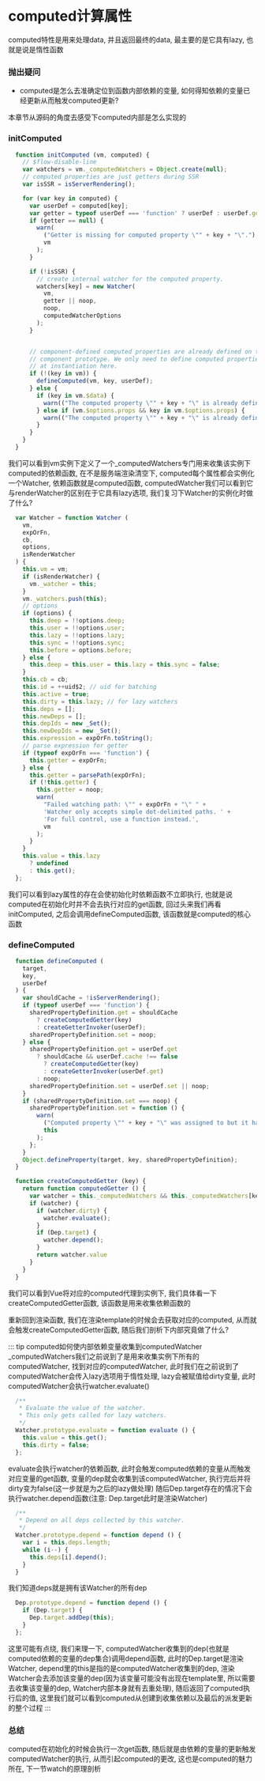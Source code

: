 <wx/>

# computed计算属性
computed特性是用来处理data, 并且返回最终的data, 最主要的是它具有lazy, 也就是说是惰性函数

### 抛出疑问
- computed是怎么去准确定位到函数内部依赖的变量, <font-bold>如何得知依赖的变量已经更新从而触发computed更新?</font-bold>

本章节从源码的角度去感受下computed内部是怎么实现的

### initComputed
```js
  function initComputed (vm, computed) {
    // $flow-disable-line
    var watchers = vm._computedWatchers = Object.create(null);
    // computed properties are just getters during SSR
    var isSSR = isServerRendering();

    for (var key in computed) {
      var userDef = computed[key];
      var getter = typeof userDef === 'function' ? userDef : userDef.get;
      if (getter == null) {
        warn(
          ("Getter is missing for computed property \"" + key + "\"."),
          vm
        );
      }

      if (!isSSR) {
        // create internal watcher for the computed property.
        watchers[key] = new Watcher(
          vm,
          getter || noop,
          noop,
          computedWatcherOptions
        );
      }


      // component-defined computed properties are already defined on the
      // component prototype. We only need to define computed properties defined
      // at instantiation here.
      if (!(key in vm)) {
        defineComputed(vm, key, userDef);
      } else {
        if (key in vm.$data) {
          warn(("The computed property \"" + key + "\" is already defined in data."), vm);
        } else if (vm.$options.props && key in vm.$options.props) {
          warn(("The computed property \"" + key + "\" is already defined as a prop."), vm);
        }
      }
    }
  }
```
我们可以看到vm实例下定义了一个_computedWatchers专门用来收集该实例下computed的依赖函数, 在不是服务端渲染清空下, computed每个属性都会实例化一个Watcher, 依赖函数就是computed函数, computedWatcher我们可以看到它与renderWatcher的区别在于它具有lazy选项, 我们复习下Watcher的实例化时做了什么?
```js
  var Watcher = function Watcher (
    vm,
    expOrFn,
    cb,
    options,
    isRenderWatcher
  ) {
    this.vm = vm;
    if (isRenderWatcher) {
      vm._watcher = this;
    }
    vm._watchers.push(this);
    // options
    if (options) {
      this.deep = !!options.deep;
      this.user = !!options.user;
      this.lazy = !!options.lazy;
      this.sync = !!options.sync;
      this.before = options.before;
    } else {
      this.deep = this.user = this.lazy = this.sync = false;
    }
    this.cb = cb;
    this.id = ++uid$2; // uid for batching
    this.active = true;
    this.dirty = this.lazy; // for lazy watchers
    this.deps = [];
    this.newDeps = [];
    this.depIds = new _Set();
    this.newDepIds = new _Set();
    this.expression = expOrFn.toString();
    // parse expression for getter
    if (typeof expOrFn === 'function') {
      this.getter = expOrFn;
    } else {
      this.getter = parsePath(expOrFn);
      if (!this.getter) {
        this.getter = noop;
        warn(
          "Failed watching path: \"" + expOrFn + "\" " +
          'Watcher only accepts simple dot-delimited paths. ' +
          'For full control, use a function instead.',
          vm
        );
      }
    }
    this.value = this.lazy
      ? undefined
      : this.get();
  };
```
我们可以看到lazy属性的存在会使初始化时依赖函数不立即执行, 也就是说computed在初始化时并不会去执行对应的get函数, 回过头来我们再看initComputed, 之后会调用defineComputed函数, 该函数就是computed的核心函数

### defineComputed
```js
  function defineComputed (
    target,
    key,
    userDef
  ) {
    var shouldCache = !isServerRendering();
    if (typeof userDef === 'function') {
      sharedPropertyDefinition.get = shouldCache
        ? createComputedGetter(key)
        : createGetterInvoker(userDef);
      sharedPropertyDefinition.set = noop;
    } else {
      sharedPropertyDefinition.get = userDef.get
        ? shouldCache && userDef.cache !== false
          ? createComputedGetter(key)
          : createGetterInvoker(userDef.get)
        : noop;
      sharedPropertyDefinition.set = userDef.set || noop;
    }
    if (sharedPropertyDefinition.set === noop) {
      sharedPropertyDefinition.set = function () {
        warn(
          ("Computed property \"" + key + "\" was assigned to but it has no setter."),
          this
        );
      };
    }
    Object.defineProperty(target, key, sharedPropertyDefinition);
  }

  function createComputedGetter (key) {
    return function computedGetter () {
      var watcher = this._computedWatchers && this._computedWatchers[key];
      if (watcher) {
        if (watcher.dirty) {
          watcher.evaluate();
        }
        if (Dep.target) {
          watcher.depend();
        }
        return watcher.value
      }
    }
  }
```
我们可以看到Vue将对应的computed代理到实例下, 我们具体看一下createComputedGetter函数, 该函数是用来收集依赖函数的

重新回到渲染函数, 我们在渲染template的时候会去获取对应的computed, 从而就会触发createComputedGetter函数, 随后我们剖析下内部究竟做了什么?

::: tip computed如何使内部依赖变量收集到computedWatcher
  _computedWatchers我们之前说到了是用来收集实例下所有的computedWatcher, 找到对应的computedWatcher, 此时我们在之前说到了computedWatcher会传入lazy选项用于惰性处理, lazy会被赋值给dirty变量, 此时computedWatcher会执行watcher.evaluate()
  ```js
    /**
     * Evaluate the value of the watcher.
     * This only gets called for lazy watchers.
     */
    Watcher.prototype.evaluate = function evaluate () {
      this.value = this.get();
      this.dirty = false;
    };
  ```
  evaluate会执行watcher的依赖函数, 此时会触发computed依赖的变量从而触发对应变量的get函数, 变量的dep就会收集到该computedWatcher, 执行完后并将dirty变为false(这一步就是为之后的lazy做处理)
  随后Dep.target存在的情况下会执行watcher.depend函数(<font-bold>注意: Dep.target此时是渲染Watcher</font-bold>)
  ```js
    /**
     * Depend on all deps collected by this watcher.
     */
    Watcher.prototype.depend = function depend () {
      var i = this.deps.length;
      while (i--) {
        this.deps[i].depend();
      }
    }
  ```
  我们知道deps就是拥有该Watcher的所有dep
  ```js
    Dep.prototype.depend = function depend () {
      if (Dep.target) {
        Dep.target.addDep(this);
      }
    };
  ```
  这里可能有点绕, 我们来理一下, computedWatcher收集到的dep(也就是computed依赖的变量的dep集合)调用depend函数, 此时的Dep.target是渲染Watcher, depend里的this是指的是computedWatcher收集到的dep, 渲染Watcher会去添加该变量的dep(因为该变量可能没有出现在template里, 所以需要去收集该变量的dep, Watcher内部本身就有去重处理), 随后返回了computed执行后的值, 这里我们就可以看到computed从创建到收集依赖以及最后的派发更新的整个过程
:::

### 总结
computed在初始化的时候会执行一次get函数, 随后就是由依赖的变量的更新触发computedWatcher的执行, 从而引起computed的更改, 这也是computed的魅力所在, 下一节watch的原理剖析